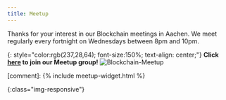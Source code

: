 ```yaml
---
title: Meetup
---
```


Thanks for your interest in our Blockchain meetings in Aachen. We meet regularly every fortnight on Wednesdays between 8pm and 10pm. 

{: style="color:rgb(237,28,64); font-size:150%; text-align: center;"}
**Click [here][Meetup] to join our Meetup group!**
![Blockchain-Meetup]

[comment]: {% include meetup-widget.html %}


[Meetup]: https://www.meetup.com/de-DE/Blockchain-Decentralized-Systems
[Blockchain-Meetup]: ./../../../../assets/img/BlockchainMeetup.png
{:class="img-responsive"}
